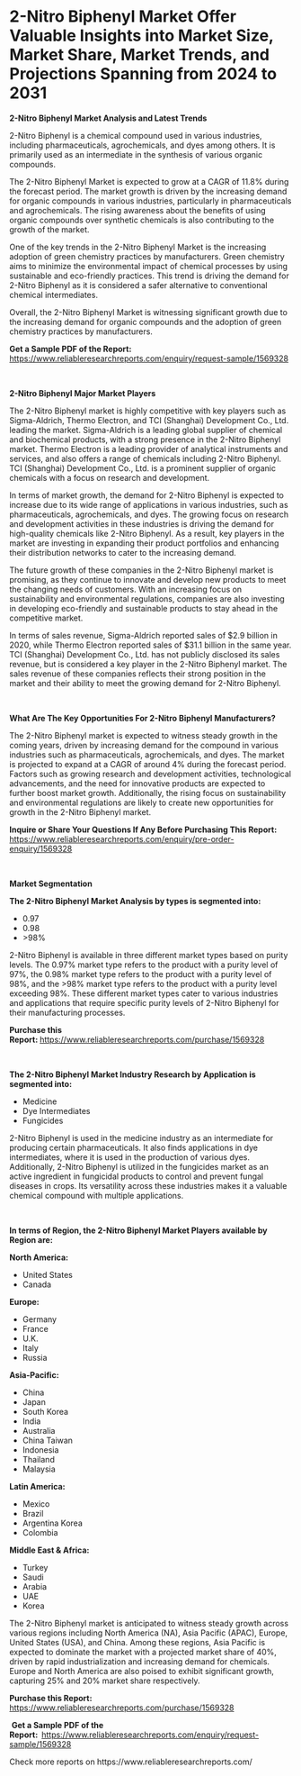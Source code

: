 <p><h1>2-Nitro Biphenyl Market Offer Valuable Insights into Market Size, Market Share, Market Trends, and Projections Spanning from 2024 to 2031</h1></p><p><strong>2-Nitro Biphenyl Market Analysis and Latest Trends</strong></p>
<p><p>2-Nitro Biphenyl is a chemical compound used in various industries, including pharmaceuticals, agrochemicals, and dyes among others. It is primarily used as an intermediate in the synthesis of various organic compounds.</p><p>The 2-Nitro Biphenyl Market is expected to grow at a CAGR of 11.8% during the forecast period. The market growth is driven by the increasing demand for organic compounds in various industries, particularly in pharmaceuticals and agrochemicals. The rising awareness about the benefits of using organic compounds over synthetic chemicals is also contributing to the growth of the market.</p><p>One of the key trends in the 2-Nitro Biphenyl Market is the increasing adoption of green chemistry practices by manufacturers. Green chemistry aims to minimize the environmental impact of chemical processes by using sustainable and eco-friendly practices. This trend is driving the demand for 2-Nitro Biphenyl as it is considered a safer alternative to conventional chemical intermediates.</p><p>Overall, the 2-Nitro Biphenyl Market is witnessing significant growth due to the increasing demand for organic compounds and the adoption of green chemistry practices by manufacturers.</p></p>
<p><strong>Get a Sample PDF of the Report:&nbsp;</strong> <a href="https://www.reliableresearchreports.com/enquiry/request-sample/1569328">https://www.reliableresearchreports.com/enquiry/request-sample/1569328</a></p>
<p>&nbsp;</p>
<p><strong>2-Nitro Biphenyl Major Market Players</strong></p>
<p><p>The 2-Nitro Biphenyl market is highly competitive with key players such as Sigma-Aldrich, Thermo Electron, and TCI (Shanghai) Development Co., Ltd. leading the market. Sigma-Aldrich is a leading global supplier of chemical and biochemical products, with a strong presence in the 2-Nitro Biphenyl market. Thermo Electron is a leading provider of analytical instruments and services, and also offers a range of chemicals including 2-Nitro Biphenyl. TCI (Shanghai) Development Co., Ltd. is a prominent supplier of organic chemicals with a focus on research and development.</p><p>In terms of market growth, the demand for 2-Nitro Biphenyl is expected to increase due to its wide range of applications in various industries, such as pharmaceuticals, agrochemicals, and dyes. The growing focus on research and development activities in these industries is driving the demand for high-quality chemicals like 2-Nitro Biphenyl. As a result, key players in the market are investing in expanding their product portfolios and enhancing their distribution networks to cater to the increasing demand.</p><p>The future growth of these companies in the 2-Nitro Biphenyl market is promising, as they continue to innovate and develop new products to meet the changing needs of customers. With an increasing focus on sustainability and environmental regulations, companies are also investing in developing eco-friendly and sustainable products to stay ahead in the competitive market.</p><p>In terms of sales revenue, Sigma-Aldrich reported sales of $2.9 billion in 2020, while Thermo Electron reported sales of $31.1 billion in the same year. TCI (Shanghai) Development Co., Ltd. has not publicly disclosed its sales revenue, but is considered a key player in the 2-Nitro Biphenyl market. The sales revenue of these companies reflects their strong position in the market and their ability to meet the growing demand for 2-Nitro Biphenyl.</p></p>
<p>&nbsp;</p>
<p><strong>What Are The Key Opportunities For 2-Nitro Biphenyl Manufacturers?</strong></p>
<p><p>The 2-Nitro Biphenyl market is expected to witness steady growth in the coming years, driven by increasing demand for the compound in various industries such as pharmaceuticals, agrochemicals, and dyes. The market is projected to expand at a CAGR of around 4% during the forecast period. Factors such as growing research and development activities, technological advancements, and the need for innovative products are expected to further boost market growth. Additionally, the rising focus on sustainability and environmental regulations are likely to create new opportunities for growth in the 2-Nitro Biphenyl market.</p></p>
<p><strong>Inquire or Share Your Questions If Any Before Purchasing This Report:</strong> <a href="https://www.reliableresearchreports.com/enquiry/pre-order-enquiry/1569328">https://www.reliableresearchreports.com/enquiry/pre-order-enquiry/1569328</a></p>
<p>&nbsp;</p>
<p><strong>Market Segmentation</strong></p>
<p><strong>The 2-Nitro Biphenyl Market Analysis by types is segmented into:</strong></p>
<p><ul><li>0.97</li><li>0.98</li><li>>98%</li></ul></p>
<p><p>2-Nitro Biphenyl is available in three different market types based on purity levels. The 0.97% market type refers to the product with a purity level of 97%, the 0.98% market type refers to the product with a purity level of 98%, and the >98% market type refers to the product with a purity level exceeding 98%. These different market types cater to various industries and applications that require specific purity levels of 2-Nitro Biphenyl for their manufacturing processes.</p></p>
<p><strong>Purchase this Report:&nbsp;</strong><a href="https://www.reliableresearchreports.com/purchase/1569328">https://www.reliableresearchreports.com/purchase/1569328</a></p>
<p>&nbsp;</p>
<p><strong>The 2-Nitro Biphenyl Market Industry Research by Application is segmented into:</strong></p>
<p><ul><li>Medicine</li><li>Dye Intermediates</li><li>Fungicides</li></ul></p>
<p><p>2-Nitro Biphenyl is used in the medicine industry as an intermediate for producing certain pharmaceuticals. It also finds applications in dye intermediates, where it is used in the production of various dyes. Additionally, 2-Nitro Biphenyl is utilized in the fungicides market as an active ingredient in fungicidal products to control and prevent fungal diseases in crops. Its versatility across these industries makes it a valuable chemical compound with multiple applications.</p></p>
<p>&nbsp;</p>
<p><strong>In terms of Region, the 2-Nitro Biphenyl Market Players available by Region are:</strong></p>
<p>
    <p> <strong> North America: </strong>
        <ul>
            <li>United States</li>
            <li>Canada</li>
        </ul>
        </p> 
    <p> <strong> Europe: </strong>
        <ul>
            <li>Germany</li>
            <li>France</li>
            <li>U.K.</li>
            <li>Italy</li>
            <li>Russia</li>
        </ul>
        </p> 
    <p> <strong> Asia-Pacific: </strong>
        <ul>
            <li>China</li>
            <li>Japan</li>
            <li>South Korea</li>
            <li>India</li>
            <li>Australia</li>
            <li>China Taiwan</li>
            <li>Indonesia</li>
            <li>Thailand</li>
            <li>Malaysia</li>
        </ul>
        </p> 
    <p> <strong> Latin America: </strong>
        <ul>
            <li>Mexico</li>
            <li>Brazil</li>
            <li>Argentina Korea</li>
            <li>Colombia</li>
        </ul>
        </p> 
    <p> <strong> Middle East & Africa: </strong>
        <ul>
            <li>Turkey</li>
            <li>Saudi</li>
            <li>Arabia</li>
            <li>UAE</li>
            <li>Korea</li>
        </ul>
    </p>
    </p>
<p><p>The 2-Nitro Biphenyl market is anticipated to witness steady growth across various regions including North America (NA), Asia Pacific (APAC), Europe, United States (USA), and China. Among these regions, Asia Pacific is expected to dominate the market with a projected market share of 40%, driven by rapid industrialization and increasing demand for chemicals. Europe and North America are also poised to exhibit significant growth, capturing 25% and 20% market share respectively.</p></p>
<p><strong>Purchase this Report: </strong><a href="https://www.reliableresearchreports.com/purchase/1569328">https://www.reliableresearchreports.com/purchase/1569328</a></p>
<p>&nbsp;<strong>Get a Sample PDF of the Report:&nbsp;&nbsp;</strong><a href="https://www.reliableresearchreports.com/enquiry/request-sample/1569328">https://www.reliableresearchreports.com/enquiry/request-sample/1569328</a></p>
<p><strong></strong></p>
<p>Check more reports on https://www.reliableresearchreports.com/</p>